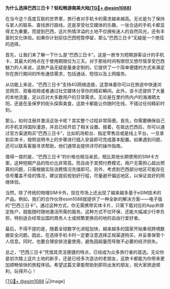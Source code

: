 **为什么选择巴西三日卡？轻松畅游南美大陆[[TG💪+ @esim1088](https://t.me/s/esim1088)]**

在当今这个高度互联的世界里，旅行者对手机卡的需求越来越高。无论是为了保持与家人的联系、查找旅行路线，还是享受社交媒体的乐趣，一张合适的手机卡都显得尤为重要。而提到巴西，这片热情洋溢的土地不仅拥有迷人的自然风光，还有丰富的文化体验。如果你计划前往巴西短暂停留，那么“巴西三日卡”无疑是一个绝佳的选择。

首先，让我们来了解一下什么是“巴西三日卡”。这是一款专为短期游客设计的手机卡，其最大的特点在于使用期限仅为三天。对于那些时间有限但又想尽情享受巴西魅力的人来说，这款产品无疑是量身定制的。它提供了一个简单便捷的方式来满足你在旅行期间的所有通信需求，包括通话、短信以及上网服务。

从功能上来说，“巴西三日卡”支持4G网络连接，这意味着你可以在旅途中快速浏览网页、观看视频或者通过社交媒体分享你的精彩瞬间。此外，该卡还提供了大量的本地流量，足以应对大多数用户的日常需求。无论是在里约热内卢的海滩晒太阳，还是在圣保罗的街头探索美食，这款卡都能让你随时在线，不错过任何精彩时刻。

那么，如何注册并激活这张卡呢？其实整个过程非常简便。首先，你需要确保自己的手机支持国际漫游，并且已经开启了相关设置。接着，在抵达巴西后，你可以通过官方渠道购买“巴西三日卡”，比如机场柜台、指定零售店或是线上平台。一旦拿到实体卡，按照说明书上的步骤进行插入安装即可完成基本配置。如果遇到问题，还可以联系客服寻求帮助，他们通常会提供详尽的操作指南。

值得一提的是，“巴西三日卡”的价格也相当亲民，相比其他长期使用的SIM卡方案，这种短期产品的性价比非常高。而且由于其预付费模式，用户无需担心超出预算的问题，只需根据实际消费情况充值即可。另外，考虑到巴西部分地区可能存在信号覆盖不佳的情况，建议提前规划好行程，尽量避开偏远地区，以保证良好的网络体验。

当然，除了传统的物理SIM卡外，现在市场上还出现了越来越多基于eSIM技术的产品。例如，我们的合作伙伴esim1088就提供了一种全新的解决方案——电子版的“巴西三日卡”。通过这种方式，你无需携带实体卡片，只需下载对应的App并绑定账户，就能随时随地激活所需的服务。这种方式不仅环保，还能大幅减少行李负担，特别适合经常出国的商务人士或频繁更换目的地的自由行爱好者。

最后，不得不提的是，随着全球数字化进程加快，越来越多的国家开始重视跨境数据安全问题。因此，在选择手机卡时一定要注意选择正规渠道购买，并妥善保管个人信息。同时，也要合理安排流量使用，避免因超量而导致不必要的经济损失。

总之，“巴西三日卡”凭借其灵活便捷的特点，已经成为众多旅行者的首选。无论你是初次踏上这片土地的新手，还是已经多次造访的老朋友，这款卡都能为你带来更加顺畅愉快的旅程体验。希望这篇文章能帮助到即将出发的朋友，祝大家旅途顺利，玩得开心！

[[TG💪+ @esim1088](https://t.me/s/esim1088) ![Image](https://i.postimg.cc/4NQfJmqS/Snipaste-2025-05-13-00-14-12.png)]